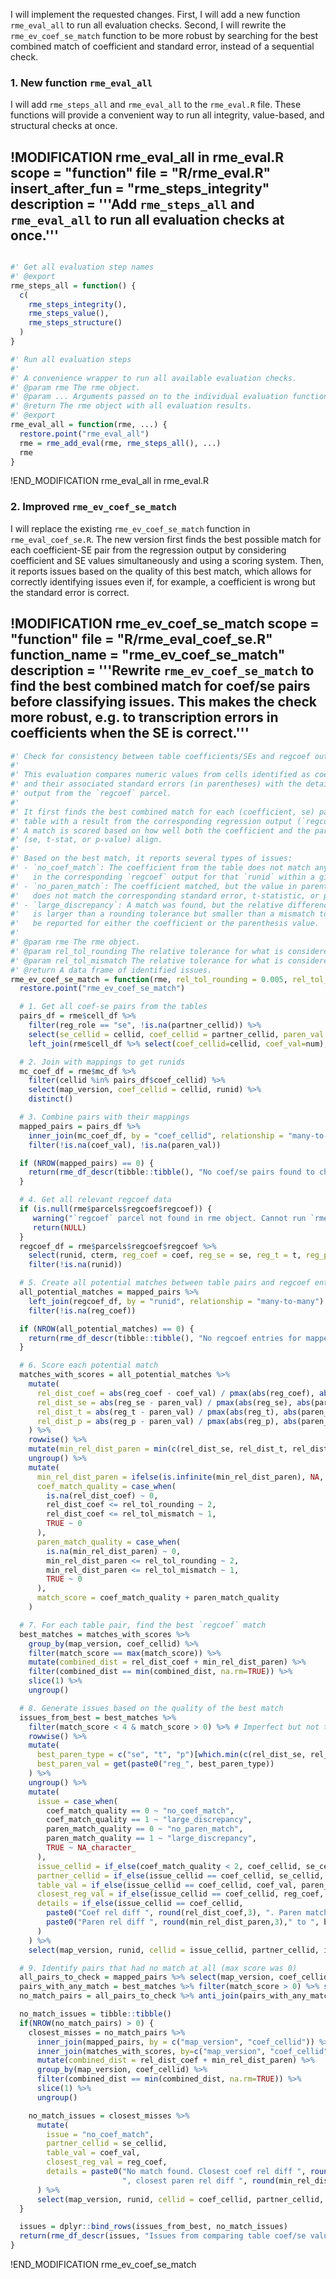 I will implement the requested changes. First, I will add a new function `rme_eval_all` to run all evaluation checks. Second, I will rewrite the `rme_ev_coef_se_match` function to be more robust by searching for the best combined match of coefficient and standard error, instead of a sequential check.

### 1. New function `rme_eval_all`

I will add `rme_steps_all` and `rme_eval_all` to the `rme_eval.R` file. These functions will provide a convenient way to run all integrity, value-based, and structural checks at once.

!MODIFICATION rme_eval_all in rme_eval.R
scope = "function"
file = "R/rme_eval.R"
insert_after_fun = "rme_steps_integrity"
description = '''Add `rme_steps_all` and `rme_eval_all` to run all evaluation checks at once.'''
---
```r

#' Get all evaluation step names
#' @export
rme_steps_all = function() {
  c(
    rme_steps_integrity(),
    rme_steps_value(),
    rme_steps_structure()
  )
}

#' Run all evaluation steps
#'
#' A convenience wrapper to run all available evaluation checks.
#' @param rme The rme object.
#' @param ... Arguments passed on to the individual evaluation functions.
#' @return The rme object with all evaluation results.
#' @export
rme_eval_all = function(rme, ...) {
  restore.point("rme_eval_all")
  rme = rme_add_eval(rme, rme_steps_all(), ...)
  rme
}
```
!END_MODIFICATION rme_eval_all in rme_eval.R

### 2. Improved `rme_ev_coef_se_match`

I will replace the existing `rme_ev_coef_se_match` function in `rme_eval_coef_se.R`. The new version first finds the best possible match for each coefficient-SE pair from the regression output by considering coefficient and SE values simultaneously and using a scoring system. Then, it reports issues based on the quality of this best match, which allows for correctly identifying issues even if, for example, a coefficient is wrong but the standard error is correct.

!MODIFICATION rme_ev_coef_se_match
scope = "function"
file = "R/rme_eval_coef_se.R"
function_name = "rme_ev_coef_se_match"
description = '''Rewrite `rme_ev_coef_se_match` to find the best combined match for coef/se pairs before classifying issues. This makes the check more robust, e.g. to transcription errors in coefficients when the SE is correct.'''
---
```r
#' Check for consistency between table coefficients/SEs and regcoef output
#'
#' This evaluation compares numeric values from cells identified as coefficients
#' and their associated standard errors (in parentheses) with the detailed
#' output from the `regcoef` parcel.
#'
#' It first finds the best combined match for each (coefficient, se) pair from the
#' table with a result from the corresponding regression output (`regcoef` parcel).
#' A match is scored based on how well both the coefficient and the parenthesis value
#' (se, t-stat, or p-value) align.
#'
#' Based on the best match, it reports several types of issues:
#' - `no_coef_match`: The coefficient from the table does not match any coefficient
#'   in the corresponding `regcoef` output for that `runid` within a given tolerance.
#' - `no_paren_match`: The coefficient matched, but the value in parentheses
#'   does not match the corresponding standard error, t-statistic, or p-value.
#' - `large_discrepancy`: A match was found, but the relative difference
#'   is larger than a rounding tolerance but smaller than a mismatch tolerance. This can
#'   be reported for either the coefficient or the parenthesis value.
#'
#' @param rme The rme object.
#' @param rel_tol_rounding The relative tolerance for what is considered a rounding error.
#' @param rel_tol_mismatch The relative tolerance for what is considered a mismatch.
#' @return A data frame of identified issues.
rme_ev_coef_se_match = function(rme, rel_tol_rounding = 0.005, rel_tol_mismatch = 0.05) {
  restore.point("rme_ev_coef_se_match")

  # 1. Get all coef-se pairs from the tables
  pairs_df = rme$cell_df %>%
    filter(reg_role == "se", !is.na(partner_cellid)) %>%
    select(se_cellid = cellid, coef_cellid = partner_cellid, paren_val = num) %>%
    left_join(rme$cell_df %>% select(coef_cellid=cellid, coef_val=num), by="coef_cellid")

  # 2. Join with mappings to get runids
  mc_coef_df = rme$mc_df %>%
    filter(cellid %in% pairs_df$coef_cellid) %>%
    select(map_version, coef_cellid = cellid, runid) %>%
    distinct()

  # 3. Combine pairs with their mappings
  mapped_pairs = pairs_df %>%
    inner_join(mc_coef_df, by = "coef_cellid", relationship = "many-to-many") %>%
    filter(!is.na(coef_val), !is.na(paren_val))

  if (NROW(mapped_pairs) == 0) {
    return(rme_df_descr(tibble::tibble(), "No coef/se pairs found to check."))
  }

  # 4. Get all relevant regcoef data
  if (is.null(rme$parcels$regcoef$regcoef)) {
     warning("`regcoef` parcel not found in rme object. Cannot run `rme_ev_coef_se_match`.")
     return(NULL)
  }
  regcoef_df = rme$parcels$regcoef$regcoef %>%
    select(runid, cterm, reg_coef = coef, reg_se = se, reg_t = t, reg_p = p) %>%
    filter(!is.na(runid))

  # 5. Create all potential matches between table pairs and regcoef entries
  all_potential_matches = mapped_pairs %>%
    left_join(regcoef_df, by = "runid", relationship = "many-to-many") %>%
    filter(!is.na(reg_coef))

  if (NROW(all_potential_matches) == 0) {
    return(rme_df_descr(tibble::tibble(), "No regcoef entries for mapped runids."))
  }

  # 6. Score each potential match
  matches_with_scores = all_potential_matches %>%
    mutate(
      rel_dist_coef = abs(reg_coef - coef_val) / pmax(abs(reg_coef), abs(coef_val), 1e-9),
      rel_dist_se = abs(reg_se - paren_val) / pmax(abs(reg_se), abs(paren_val), 1e-9),
      rel_dist_t = abs(reg_t - paren_val) / pmax(abs(reg_t), abs(paren_val), 1e-9),
      rel_dist_p = abs(reg_p - paren_val) / pmax(abs(reg_p), abs(paren_val), 1e-9)
    ) %>%
    rowwise() %>%
    mutate(min_rel_dist_paren = min(c(rel_dist_se, rel_dist_t, rel_dist_p), na.rm = TRUE)) %>%
    ungroup() %>%
    mutate(
      min_rel_dist_paren = ifelse(is.infinite(min_rel_dist_paren), NA, min_rel_dist_paren),
      coef_match_quality = case_when(
        is.na(rel_dist_coef) ~ 0,
        rel_dist_coef <= rel_tol_rounding ~ 2,
        rel_dist_coef <= rel_tol_mismatch ~ 1,
        TRUE ~ 0
      ),
      paren_match_quality = case_when(
        is.na(min_rel_dist_paren) ~ 0,
        min_rel_dist_paren <= rel_tol_rounding ~ 2,
        min_rel_dist_paren <= rel_tol_mismatch ~ 1,
        TRUE ~ 0
      ),
      match_score = coef_match_quality + paren_match_quality
    )

  # 7. For each table pair, find the best `regcoef` match
  best_matches = matches_with_scores %>%
    group_by(map_version, coef_cellid) %>%
    filter(match_score == max(match_score)) %>%
    mutate(combined_dist = rel_dist_coef + min_rel_dist_paren) %>%
    filter(combined_dist == min(combined_dist, na.rm=TRUE)) %>%
    slice(1) %>%
    ungroup()

  # 8. Generate issues based on the quality of the best match
  issues_from_best = best_matches %>%
    filter(match_score < 4 & match_score > 0) %>% # Imperfect but not total failure
    rowwise() %>%
    mutate(
      best_paren_type = c("se", "t", "p")[which.min(c(rel_dist_se, rel_dist_t, rel_dist_p))],
      best_paren_val = get(paste0("reg_", best_paren_type))
    ) %>%
    ungroup() %>%
    mutate(
      issue = case_when(
        coef_match_quality == 0 ~ "no_coef_match",
        coef_match_quality == 1 ~ "large_discrepancy",
        paren_match_quality == 0 ~ "no_paren_match",
        paren_match_quality == 1 ~ "large_discrepancy",
        TRUE ~ NA_character_
      ),
      issue_cellid = if_else(coef_match_quality < 2, coef_cellid, se_cellid),
      partner_cellid = if_else(issue_cellid == coef_cellid, se_cellid, coef_cellid),
      table_val = if_else(issue_cellid == coef_cellid, coef_val, paren_val),
      closest_reg_val = if_else(issue_cellid == coef_cellid, reg_coef, best_paren_val),
      details = if_else(issue_cellid == coef_cellid,
        paste0("Coef rel diff ", round(rel_dist_coef,3), ". Paren match quality: ", paren_match_quality),
        paste0("Paren rel diff ", round(min_rel_dist_paren,3)," to ", best_paren_type, " ", round(best_paren_val, 4))
      )
    ) %>%
    select(map_version, runid, cellid = issue_cellid, partner_cellid, issue, table_val, closest_reg_val, details)

  # 9. Identify pairs that had no match at all (max score was 0)
  all_pairs_to_check = mapped_pairs %>% select(map_version, coef_cellid) %>% distinct()
  pairs_with_any_match = best_matches %>% filter(match_score > 0) %>% select(map_version, coef_cellid) %>% distinct()
  no_match_pairs = all_pairs_to_check %>% anti_join(pairs_with_any_match, by = c("map_version", "coef_cellid"))

  no_match_issues = tibble::tibble()
  if(NROW(no_match_pairs) > 0) {
    closest_misses = no_match_pairs %>%
      inner_join(mapped_pairs, by = c("map_version", "coef_cellid")) %>%
      inner_join(matches_with_scores, by=c("map_version", "coef_cellid", "se_cellid", "runid", "coef_val", "paren_val")) %>%
      mutate(combined_dist = rel_dist_coef + min_rel_dist_paren) %>%
      group_by(map_version, coef_cellid) %>%
      filter(combined_dist == min(combined_dist, na.rm=TRUE)) %>%
      slice(1) %>%
      ungroup()

    no_match_issues = closest_misses %>%
      mutate(
        issue = "no_coef_match",
        partner_cellid = se_cellid,
        table_val = coef_val,
        closest_reg_val = reg_coef,
        details = paste0("No match found. Closest coef rel diff ", round(rel_dist_coef,3),
                         ", closest paren rel diff ", round(min_rel_dist_paren,3))
      ) %>%
      select(map_version, runid, cellid = coef_cellid, partner_cellid, issue, table_val, closest_reg_val, details)
  }

  issues = dplyr::bind_rows(issues_from_best, no_match_issues)
  return(rme_df_descr(issues, "Issues from comparing table coef/se values with regcoef output."))
}
```
!END_MODIFICATION rme_ev_coef_se_match
